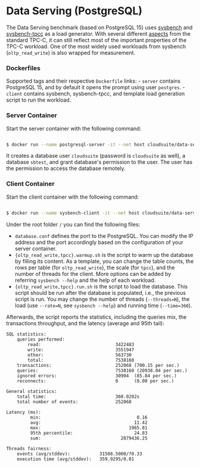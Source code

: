 # Data Serving (PostgreSQL)

The Data Serving benchmark (based on PostgreSQL 15) uses [sysbench][sysbench] and [sysbench-tpcc][sysbench-tpcc] as a load generator. With several different [aspects][difference-tpcc] from the standard TPC-C, it can still reflect most of the important properties of the TPC-C workload. One of the most widely used workloads from sysbench (`oltp_read_write`) is also wrapped for measurement.

### Dockerfiles
Supported tags and their respective `Dockerfile` links:
    - `server` contains PostgreSQL 15, and by default it opens the prompt using user `postgres`.
    - `client` contains sysbench, sysbench-tpcc, and template load generation script to run the workload.

### Server Container

Start the server container with the following command:

```bash

$ docker run --name postgresql-server -it --net host cloudsuite/data-serving-rational:server

```

It creates a database user `cloudsuite` (password is `cloudsuite` as well), a database `sbtest`, and grant database's permission to the user. The user has the permission to access the database remotely. 


### Client Container

Start the client container with the following command:

```bash

$ docker run --name sysbench-client -it --net host cloudsuite/data-serving-rational:client

```

Under the root folder `/` you can find the following files:
- `database.conf` defines the port to the PostgreSQL. You can modify the IP address and the port accordingly based on the configuration of your server container.
- `{oltp_read_write,tpcc}.warmup.sh` is the script to warm up the database by filling its content. As a template, you can change the table counts, the rows per table (for `oltp_read_write`), the scale (for `tpcc`), and the number of threads for the client. More options can be added by referring `sysbench --help` and the help of each workload.
- `{oltp_read_write,tpcc}.run.sh` is the script to load the database. This script should be run after the database is populated, i.e., the previous script is run. You may change the number of threads (`--threads=N`), the load (use `--rate=N`, see `sysbench --help`) and running time (`--time=360`).

Afterwards, the script reports the statistics, including the queries mix, the transactions throughput, and the latency (average and 95th tail):

```
SQL statistics:
    queries performed:
        read:                            3422483
        write:                           3551947
        other:                           563730
        total:                           7538160
    transactions:                        252068 (700.15 per sec.)
    queries:                             7538160 (20938.04 per sec.)
    ignored errors:                      30904  (85.84 per sec.)
    reconnects:                          0      (0.00 per sec.)

General statistics:
    total time:                          360.0202s
    total number of events:              252068

Latency (ms):
         min:                                    0.16
         avg:                                   11.42
         max:                                 1965.81
         95th percentile:                       24.83
         sum:                              2879436.25

Threads fairness:
    events (avg/stddev):           31508.5000/70.33
    execution time (avg/stddev):   359.9295/0.01
```


[sysbench]: https://github.com/akopytov/sysbench
[sysbench-tpcc]: https://github.com/Percona-Lab/sysbench-tpcc
[difference-tpcc]: https://www.percona.com/blog/tpcc-like-workload-sysbench-1-0/